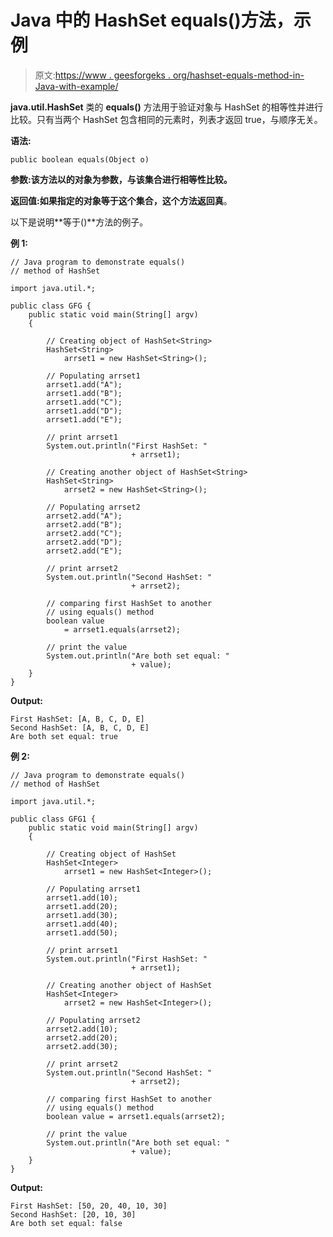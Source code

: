 # Java 中的 HashSet equals()方法，示例

> 原文:[https://www . geesforgeks . org/hashset-equals-method-in-Java-with-example/](https://www.geeksforgeeks.org/hashset-equals-method-in-java-with-example/)

**java.util.HashSet** 类的 **equals()** 方法用于验证对象与 HashSet 的相等性并进行比较。只有当两个 HashSet 包含相同的元素时，列表才返回 true，与顺序无关。

**语法:**

```
public boolean equals(Object o)
```

**参数:**该方法以的**对象为参数，与该集合进行相等性比较。**

**返回值:**如果指定的对象等于这个集合，这个方法返回**真**。

以下是说明**等于()**方法的例子。

**例 1:**

```
// Java program to demonstrate equals()
// method of HashSet

import java.util.*;

public class GFG {
    public static void main(String[] argv)
    {

        // Creating object of HashSet<String>
        HashSet<String>
            arrset1 = new HashSet<String>();

        // Populating arrset1
        arrset1.add("A");
        arrset1.add("B");
        arrset1.add("C");
        arrset1.add("D");
        arrset1.add("E");

        // print arrset1
        System.out.println("First HashSet: "
                           + arrset1);

        // Creating another object of HashSet<String>
        HashSet<String>
            arrset2 = new HashSet<String>();

        // Populating arrset2
        arrset2.add("A");
        arrset2.add("B");
        arrset2.add("C");
        arrset2.add("D");
        arrset2.add("E");

        // print arrset2
        System.out.println("Second HashSet: "
                           + arrset2);

        // comparing first HashSet to another
        // using equals() method
        boolean value
            = arrset1.equals(arrset2);

        // print the value
        System.out.println("Are both set equal: "
                           + value);
    }
}
```

**Output:**

```
First HashSet: [A, B, C, D, E]
Second HashSet: [A, B, C, D, E]
Are both set equal: true

```

**例 2:**

```
// Java program to demonstrate equals()
// method of HashSet

import java.util.*;

public class GFG1 {
    public static void main(String[] argv)
    {

        // Creating object of HashSet
        HashSet<Integer>
            arrset1 = new HashSet<Integer>();

        // Populating arrset1
        arrset1.add(10);
        arrset1.add(20);
        arrset1.add(30);
        arrset1.add(40);
        arrset1.add(50);

        // print arrset1
        System.out.println("First HashSet: "
                           + arrset1);

        // Creating another object of HashSet
        HashSet<Integer>
            arrset2 = new HashSet<Integer>();

        // Populating arrset2
        arrset2.add(10);
        arrset2.add(20);
        arrset2.add(30);

        // print arrset2
        System.out.println("Second HashSet: "
                           + arrset2);

        // comparing first HashSet to another
        // using equals() method
        boolean value = arrset1.equals(arrset2);

        // print the value
        System.out.println("Are both set equal: "
                           + value);
    }
}
```

**Output:**

```
First HashSet: [50, 20, 40, 10, 30]
Second HashSet: [20, 10, 30]
Are both set equal: false

```